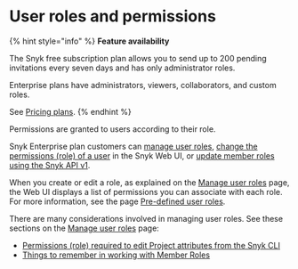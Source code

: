 # User roles and permissions

{% hint style="info" %}
**Feature availability**

The Snyk free subscription plan allows you to send up to 200 pending invitations every seven days and has only administrator roles.

Enterprise plans have administrators, viewers, collaborators, and custom roles.

See [Pricing plans](https://snyk.io/plans).
{% endhint %}

Permissions are granted to users according to their role.

Snyk Enterprise plan customers can [manage user roles](user-role-management.md), [change the permissions (role) of a user](broken-reference) in the Snyk Web UI, or [update member roles using the Snyk API v1](../manage-users-and-permissions/update-member-roles-via-api.md).

When you create or edit a role, as explained on the [Manage user roles](user-role-management.md) page, the Web UI displays a list of permissions you can associate with each role. For more information, see the page [Pre-defined user roles](pre-defined-roles.md).

There are many considerations involved in managing user roles. See these sections on the [Manage user roles](user-role-management.md) page:

* [Permissions (role) required to edit Project attributes from the Snyk CLI](user-role-management.md#permissions-role-required-to-edit-project-attributes-from-the-snyk-cli)
* [Things to remember in working with Member Roles](user-role-management.md#things-to-remember-in-working-with-member-roles)

